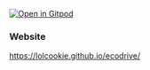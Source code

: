 [![Open in Gitpod](https://gitpod.io/button/open-in-gitpod.svg)](https://gitpod.io/#https://github.com/lolcookie/ecodrive)


### Website
https://lolcookie.github.io/ecodrive/
